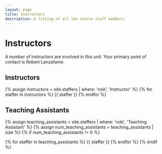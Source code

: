 ```yaml
---
layout: page
title: Instructors
description: A listing of all the course staff members.
---
```


# Instructors

A number of instructors are involved in this unit. Your primary point of contact is Robert Lanzafame.
## Instructors

{% assign instructors = site.staffers | where: 'role', 'Instructor' %}
{% for staffer in instructors %}
{{ staffer }}
{% endfor %}

## Teaching Assistants

{% assign teaching_assistants = site.staffers | where: 'role', 'Teaching Assistant' %}
{% assign num_teaching_assistants = teaching_assistants | size %}
{% if num_teaching_assistants != 0 %}

{% for staffer in teaching_assistants %}
{{ staffer }}
{% endfor %}
{% endif %}
